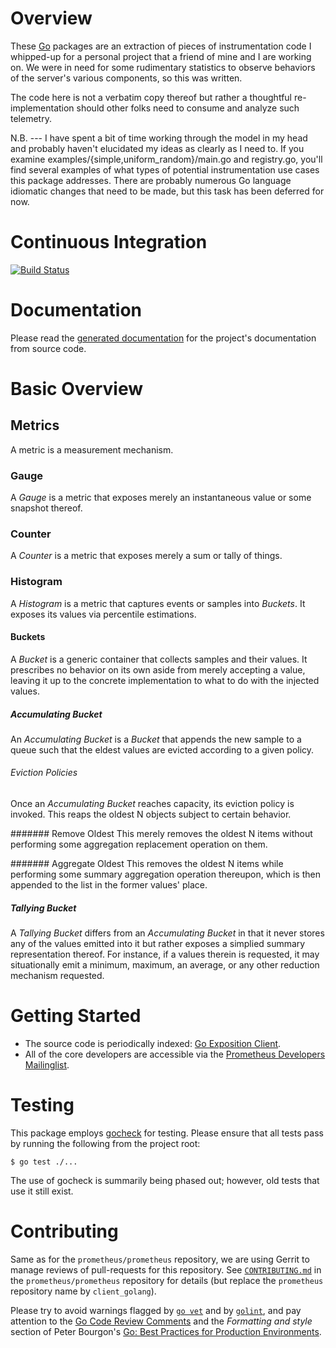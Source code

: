 # Overview
These [Go](http://golang.org) packages are an extraction of pieces of
instrumentation code I whipped-up for a personal project that a friend of mine
and I are working on.  We were in need for some rudimentary statistics to
observe behaviors of the server's various components, so this was written.

The code here is not a verbatim copy thereof but rather a thoughtful
re-implementation should other folks need to consume and analyze such telemetry.

N.B. --- I have spent a bit of time working through the model in my head and
probably haven't elucidated my ideas as clearly as I need to.  If you examine
examples/{simple,uniform_random}/main.go and registry.go, you'll find several
examples of what types of potential instrumentation use cases this package
addresses.  There are probably numerous Go language idiomatic changes that need
to be made, but this task has been deferred for now.

# Continuous Integration
[![Build Status](https://secure.travis-ci.org/prometheus/client_golang.png?branch=master)](http://travis-ci.org/prometheus/client_golang)

# Documentation
Please read the [generated documentation](http://go.pkgdoc.org/github.com/prometheus/client_golang)
for the project's documentation from source code.

# Basic Overview
## Metrics
A metric is a measurement mechanism.

### Gauge
A _Gauge_ is a metric that exposes merely an instantaneous value or some
snapshot thereof.

### Counter
A _Counter_ is a metric that exposes merely a sum or tally of things.

### Histogram
A _Histogram_ is a metric that captures events or samples into _Buckets_.  It
exposes its values via percentile estimations.

#### Buckets
A _Bucket_ is a generic container that collects samples and their values.  It
prescribes no behavior on its own aside from merely accepting a value,
leaving it up to the concrete implementation to what to do with the injected
values.

##### Accumulating Bucket
An _Accumulating Bucket_ is a _Bucket_ that appends the new sample to a queue
such that the eldest values are evicted according to a given policy.

###### Eviction Policies
Once an _Accumulating Bucket_ reaches capacity, its eviction policy is invoked.
This reaps the oldest N objects subject to certain behavior.

####### Remove Oldest
This merely removes the oldest N items without performing some aggregation
replacement operation on them.

####### Aggregate Oldest
This removes the oldest N items while performing some summary aggregation
operation thereupon, which is then appended to the list in the former values'
place.

##### Tallying Bucket
A _Tallying Bucket_ differs from an _Accumulating Bucket_ in that it never
stores any of the values emitted into it but rather exposes a simplied summary
representation thereof.  For instance, if a values therein is requested,
it may situationally emit a minimum, maximum, an average, or any other
reduction mechanism requested.

# Getting Started

  * The source code is periodically indexed: [Go Exposition Client](http://godoc.org/github.com/prometheus/client_golang).
  * All of the core developers are accessible via the [Prometheus Developers Mailinglist](https://groups.google.com/forum/?fromgroups#!forum/prometheus-developers).


# Testing
This package employs [gocheck](http://labix.org/gocheck) for testing.  Please
ensure that all tests pass by running the following from the project root:

    $ go test ./...

The use of gocheck is summarily being phased out; however, old tests that use it
still exist.

# Contributing

Same as for the `prometheus/prometheus` repository, we are using
Gerrit to manage reviews of pull-requests for this repository. See
[`CONTRIBUTING.md`](https://github.com/prometheus/prometheus/blob/master/CONTRIBUTING.md)
in the `prometheus/prometheus` repository for details (but replace the
`prometheus` repository name by `client_golang`).

Please try to avoid warnings flagged by [`go
vet`](https://godoc.org/code.google.com/p/go.tools/cmd/vet) and by
[`golint`](https://github.com/golang/lint), and pay attention to the
[Go Code Review
Comments](https://code.google.com/p/go-wiki/wiki/CodeReviewComments) and the _Formatting and style_ section of Peter Bourgon's [Go: Best Practices for Production Environments](http://peter.bourgon.org/go-in-production/#formatting-and-style).
